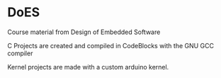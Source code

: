 # DoES
Course material from Design of Embedded Software

C Projects are created and compiled in CodeBlocks with the GNU GCC compiler

Kernel projects are made with a custom arduino kernel.
